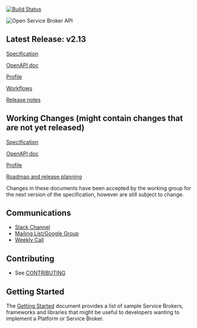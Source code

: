 [![Build Status](https://travis-ci.org/openservicebrokerapi/servicebroker.svg?branch=master)](https://travis-ci.org/openservicebrokerapi/servicebroker "Travis")

![Open Service Broker API](https://github.com/openservicebrokerapi/servicebroker/blob/master/logo.png?raw=true)

## Latest Release: v2.13
[Specification](https://github.com/openservicebrokerapi/servicebroker/blob/v2.13/spec.md)

[OpenAPI doc](http://petstore.swagger.io/?url=https://raw.githubusercontent.com/openservicebrokerapi/servicebroker/v2.13/openapi.yaml)

[Profile](https://github.com/openservicebrokerapi/servicebroker/blob/v2.13/profile.md)

[Workflows](diagram.md)

[Release notes](https://github.com/openservicebrokerapi/servicebroker/blob/v2.13/release-notes.md)

## Working Changes (might contain changes that are not yet released)
[Specification](https://github.com/openservicebrokerapi/servicebroker/blob/master/spec.md)

[OpenAPI doc](http://petstore.swagger.io/?url=https://raw.githubusercontent.com/openservicebrokerapi/servicebroker/master/openapi.yaml)

[Profile](https://github.com/openservicebrokerapi/servicebroker/blob/master/profile.md)

[Roadmap and release planning](https://github.com/openservicebrokerapi/servicebroker/projects/1)

Changes in these documents have been accepted by the working group for the next
version of the specification, however are still subject to change.

## Communications

- [Slack Channel](http://slack.openservicebrokerapi.org)
- [Mailing List/Google Group](https://groups.google.com/forum/#!forum/open-service-broker-api)
- [Weekly Call](https://github.com/openservicebrokerapi/servicebroker/wiki/Weekly-Call)

## Contributing

- See [CONTRIBUTING](CONTRIBUTING.md)

## Getting Started

The [Getting Started](gettingStarted.md) document provides a list of
sample Service Brokers, frameworks and libraries that might be useful to developers
wanting to implement a Platform or Service Broker.
